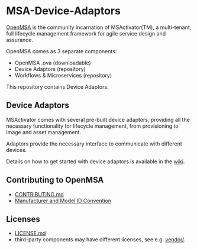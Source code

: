 MSA-Device-Adaptors
===================


[OpenMSA](https://openmsa.co) is the community incarnation of MSActivator(TM),
a multi-tenant, full lifecycle management framework for agile service design
and assurance.

OpenMSA comes as 3 separate components:
- OpenMSA .ova              (downloadable)
- Device Adaptors           (repository)
- Workflows & Microservices (repository)


This repository contains Device Adaptors.


Device Adaptors
---------------

MSActivator comes with several pre-built device adaptors,
providing all the necessary functionality for lifecycle management,
from provisioning to image and asset management.

Adaptors provide the necessary interface to communicate with different devices.

Details on how to get started with device adaptors is available
in the [wiki](../wiki).


Contributing to OpenMSA
-----------------------

- [CONTRIBUTING.md](../master/CONTRIBUTING.md)
- [Manufacturer and Model ID Convention](../master/doc/Manufacturer_and_Model_ID_Convention.md)


Licenses
--------

- [LICENSE.md](../master/LICENSE.md)
- third-party components may have different licenses, see e.g. [vendor/](../../tree/master/vendor).
